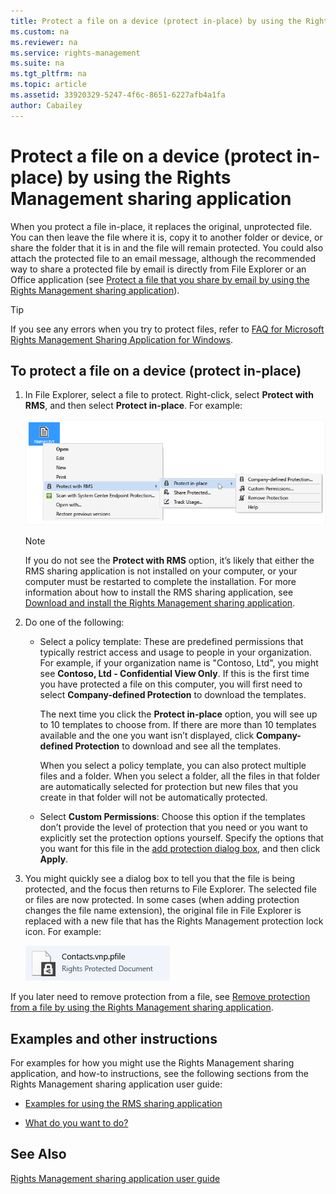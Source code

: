 ```yaml
---
title: Protect a file on a device (protect in-place) by using the Rights Management sharing application
ms.custom: na
ms.reviewer: na
ms.service: rights-management
ms.suite: na
ms.tgt_pltfrm: na
ms.topic: article
ms.assetid: 33920329-5247-4f6c-8651-6227afb4a1fa
author: Cabailey
---
```

# Protect a file on a device (protect in-place) by using the Rights Management sharing application
When you protect a file in-place, it replaces the original, unprotected file. You can then leave the file where it is, copy it to another folder or device, or share the folder that it is in and the file will remain protected. You could also attach the protected file to an email message, although the recommended way to share a protected file by email is directly from File Explorer or an Office application (see [Protect a file that you share by email by using the Rights Management sharing application](protect-a-file-that-you-share-by-email-by-using-the-rights-management-sharing-application.md)).

> [!TIP]
> If you see any errors when you try to protect files, refer to [FAQ for Microsoft Rights Management Sharing Application for Windows](http://go.microsoft.com/fwlink/?LinkId=303971).

## To protect a file on a device (protect in-place)

1.  In File Explorer, select a file to protect. Right-click, select **Protect with RMS**, and then select **Protect in-place**. For example:

    ![](./media/ADRMS_MSRMSApp_SP_CompanyDefined.png)

    > [!NOTE]
    > If you do not see the **Protect with RMS** option, it’s likely that either the RMS sharing application is not installed on your computer, or your computer must be restarted to complete the installation. For more information about how to install the RMS sharing application, see [Download and install the Rights Management sharing application](download-and-install-the-rights-management-sharing-application.md).

2.  Do one of the following:

    -   Select a policy template: These are predefined permissions that typically restrict access and usage to people in your organization. For example, if your organization name is "Contoso, Ltd", you might see **Contoso, Ltd - Confidential View Only**. If this is the first time you have protected a file on this computer, you will first need to select **Company-defined Protection** to download the templates.

        The next time you click the **Protect in-place** option, you will see up to 10 templates to choose from. If there are more than 10 templates available and the one you want isn’t displayed, click **Company-defined Protection** to download and see all the templates.

        When you select a policy template, you can also protect multiple files and a folder. When you select a folder, all the files in that folder are automatically selected for protection but new files that you create in that folder will not be automatically protected.

    -   Select **Custom Permissions**: Choose this option if the templates don’t provide the level of protection that you need  or you want to explicitly set the protection options yourself. Specify the options that you want for this file in the [add protection dialog box](http://technet.microsoft.com/library/dn574738.aspx), and then click **Apply**.

3.  You might quickly see a dialog box to tell you that the file is being protected, and the focus then returns to File Explorer. The selected file or files are now protected. In some cases (when adding protection changes the file name extension), the original file in File Explorer is replaced with a new file that has the Rights Management protection lock icon. For example:

    ![](./media/ADRMS_MSRMSApp_Pfile.png)

If you later need to remove protection from a file, see [Remove protection from a file by using the Rights Management sharing application](remove-protection-from-a-file-by-using-the-rights-management-sharing-application.md).

## Examples and other instructions
For examples for how you might use the Rights Management sharing application, and how-to instructions, see the following sections from the Rights Management sharing application user guide:

-   [Examples for using the RMS sharing application](rights-management-sharing-application-user-guide.md#BKMK_SharingExamples)

-   [What do you want to do?](rights-management-sharing-application-user-guide.md#BKMK_SharingInstructions)

## See Also
[Rights Management sharing application user guide](rights-management-sharing-application-user-guide.md)

